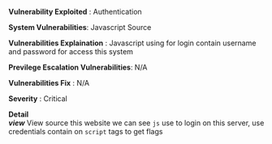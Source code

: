 **Vulnerability Exploited** : Authentication

**System Vulnerabilities**: Javascript Source

**Vulnerabilities Explaination** : Javascript using for login contain username and password for access this system

**Previlege Escalation Vulnerabilities**: N/A

**Vulnerabilities Fix** : N/A

**Severity** : Critical

**Detail**  
***view***
View source this website we can see `js` use to login on this server, use credentials contain on `script` tags to get flags
